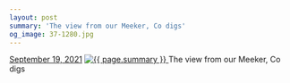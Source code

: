```yaml
---
layout: post
summary: 'The view from our Meeker, Co digs'
og_image: 37-1280.jpg
---
```


<p>
  <time>
    <a href="/37">September 19, 2021</a>
  </time>
  <a href="/37">
    <img src="{{ site.assets_url }}/37-640.jpg" srcset="{{ site.assets_url }}/37-320.jpg 320w, {{ site.assets_url }}/37-640.jpg 640w, {{ site.assets_url }}/37-960.jpg 960w, {{ site.assets_url }}/37-1280.jpg 1280w" sizes="(min-width: 700px) 50vw, calc(100vw - 2rem)" alt="{{ page.summary }}" />
  </a>
  <span>The view from our Meeker, Co digs</span>
</p>
